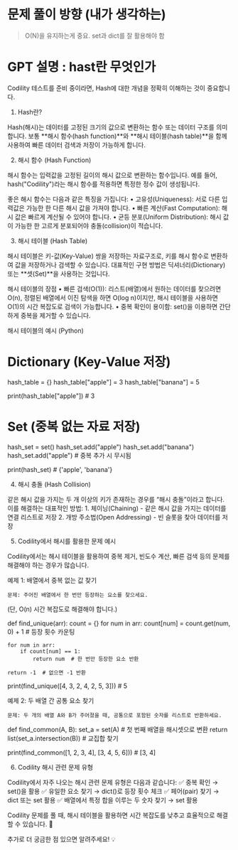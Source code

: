 # 문제 풀이 방향 (내가 생각하는)
> O(N)을 유지하는게 중요.
> set과 dict를 잘 활용해야 함


# GPT 설명 : hast란 무엇인가

Codility 테스트를 준비 중이라면, Hash에 대한 개념을 정확히 이해하는 것이 중요합니다.

1. Hash란?

Hash(해시)는 데이터를 고정된 크기의 값으로 변환하는 함수 또는 데이터 구조를 의미합니다. 보통 **해시 함수(hash function)**와 **해시 테이블(hash table)**을 함께 사용하여 빠른 데이터 검색과 저장이 가능하게 합니다.

2. 해시 함수 (Hash Function)

해시 함수는 입력값을 고정된 길이의 해시 값으로 변환하는 함수입니다. 예를 들어, hash("Codility")라는 해시 함수를 적용하면 특정한 정수 값이 생성됩니다.

좋은 해시 함수는 다음과 같은 특징을 가집니다:
	•	고유성(Uniqueness): 서로 다른 입력값은 가능한 한 다른 해시 값을 가져야 합니다.
	•	빠른 계산(Fast Computation): 해시 값은 빠르게 계산될 수 있어야 합니다.
	•	균등 분포(Uniform Distribution): 해시 값이 가능한 한 고르게 분포되어야 충돌(collision)이 적습니다.

3. 해시 테이블 (Hash Table)

해시 테이블은 키-값(Key-Value) 쌍을 저장하는 자료구조로, 키를 해시 함수로 변환하여 값을 저장하거나 검색할 수 있습니다.
대표적인 구현 방법은 딕셔너리(Dictionary) 또는 **셋(Set)**을 사용하는 것입니다.

해시 테이블의 장점
	•	빠른 검색(O(1)): 리스트(배열)에서 원하는 데이터를 찾으려면 O(n), 정렬된 배열에서 이진 탐색을 하면 O(log n)이지만, 해시 테이블을 사용하면 O(1)의 시간 복잡도로 검색이 가능합니다.
	•	중복 확인이 용이함: set()을 이용하면 간단하게 중복을 제거할 수 있습니다.

해시 테이블의 예시 (Python)

# Dictionary (Key-Value 저장)
hash_table = {}
hash_table["apple"] = 3
hash_table["banana"] = 5

print(hash_table["apple"])  # 3

# Set (중복 없는 자료 저장)
hash_set = set()
hash_set.add("apple")
hash_set.add("banana")
hash_set.add("apple")  # 중복 추가 시 무시됨

print(hash_set)  # {'apple', 'banana'}

4. 해시 충돌 (Hash Collision)

같은 해시 값을 가지는 두 개 이상의 키가 존재하는 경우를 “해시 충돌”이라고 합니다.
이를 해결하는 대표적인 방법:
	1.	체이닝(Chaining) - 같은 해시 값을 가지는 데이터를 연결 리스트로 저장
	2.	개방 주소법(Open Addressing) - 빈 슬롯을 찾아 데이터를 저장

5. Codility에서 해시를 활용한 문제 예시

Codility에서는 해시 테이블을 활용하여 중복 제거, 빈도수 계산, 빠른 검색 등의 문제를 해결해야 하는 경우가 많습니다.

예제 1: 배열에서 중복 없는 값 찾기

	문제: 주어진 배열에서 한 번만 등장하는 요소를 찾으세요.
(단, O(n) 시간 복잡도로 해결해야 합니다.)

def find_unique(arr):
    count = {}
    for num in arr:
        count[num] = count.get(num, 0) + 1  # 등장 횟수 카운팅

    for num in arr:
        if count[num] == 1:
            return num  # 한 번만 등장한 요소 반환

    return -1  # 없으면 -1 반환

print(find_unique([4, 3, 2, 4, 2, 5, 3]))  # 5

예제 2: 두 배열 간 공통 요소 찾기

	문제: 두 개의 배열 A와 B가 주어졌을 때, 공통으로 포함된 숫자를 리스트로 반환하세요.

def find_common(A, B):
    set_a = set(A)  # 첫 번째 배열을 해시셋으로 변환
    return list(set_a.intersection(B))  # 교집합 찾기

print(find_common([1, 2, 3, 4], [3, 4, 5, 6]))  # [3, 4]

6. Codility 해시 관련 문제 유형

Codility에서 자주 나오는 해시 관련 문제 유형은 다음과 같습니다:
✅ 중복 확인 → set()을 활용
✅ 유일한 요소 찾기 → dict()로 등장 횟수 체크
✅ 페어(pair) 찾기 → dict 또는 set 활용
✅ 배열에서 특정 합을 이루는 두 숫자 찾기 → set 활용

Codility 문제를 풀 때, 해시 테이블을 활용하면 시간 복잡도를 낮추고 효율적으로 해결할 수 있습니다. 🚀

추가로 더 궁금한 점 있으면 알려주세요! 💡

